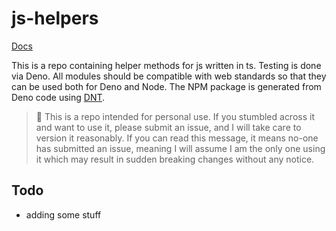 # js-helpers

[Docs](https://doc.deno.land/https/raw.githubusercontent.com%2Fhalvardssm%2Fjs-helpers%2Fmain%2Flib%2Fmod.ts)

This is a repo containing helper methods for js written in ts. Testing is done
via Deno. All modules should be compatible with web standards so that they can
be used both for Deno and Node. The NPM package is generated from Deno code
using [DNT](https://github.com/denoland/dnt).

> 🚨 This is a repo intended for personal use. If you stumbled across it and
> want to use it, please submit an issue, and I will take care to version it
> reasonably. If you can read this message, it means no-one has submitted an
> issue, meaning I will assume I am the only one using it which may result in
> sudden breaking changes without any notice.

## Todo

- adding some stuff
